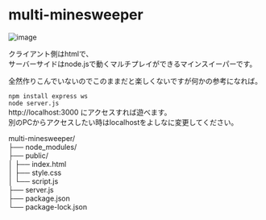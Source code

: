 # multi-minesweeper
  
![image](https://github.com/tokjin/multi-minesweeper/assets/41167277/eec3fde8-4d74-4b78-9ae2-1b0c953c725f)
  
クライアント側はhtmlで、  
サーバーサイドはnode.jsで動くマルチプレイができるマインスイーパーです。  
  
全然作りこんでいないのでこのままだと楽しくないですが何かの参考になれば。  
  
`npm install express ws`  
`node server.js`  
http://localhost:3000 にアクセスすれば遊べます。  
別のPCからアクセスしたい時はlocalhostをよしなに変更してください。  
  
multi-minesweeper/  
├── node_modules/  
├── public/  
│   ├── index.html  
│   ├── style.css  
│   └── script.js  
├── server.js  
├── package.json  
└── package-lock.json  

